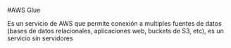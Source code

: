 #AWS Glue

Es un servicio de AWS que permite conexión a multiples fuentes de datos (bases de datos relacionales, aplicaciones web, buckets de S3, etc), es un servicio sin servidores
